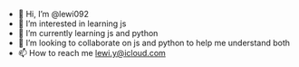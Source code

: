 - 👋 Hi, I’m @lewi092
- 👀 I’m interested in learning js
- 🌱 I’m currently learning js and python
- 💞️ I’m looking to collaborate on js and python to help me understand both
- 📫 How to reach me lewi.y@icloud.com

<!---
lewiyilma/lewiyilma is a ✨ special ✨ repository because its `README.md` (this file) appears on your GitHub profile.
You can click the Preview link to take a look at your changes.
--->
